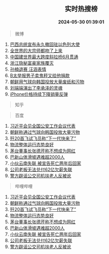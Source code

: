 <div align="center"><h2>实时热搜榜</h2><h4>2024-05-30 01:39:01</h4></div>

> 微博  

1. [巴西总统宣布永久撤回驻以色列大使](https://s.weibo.com/weibo?q=%23%E5%B7%B4%E8%A5%BF%E6%80%BB%E7%BB%9F%E5%AE%A3%E5%B8%83%E6%B0%B8%E4%B9%85%E6%92%A4%E5%9B%9E%E9%A9%BB%E4%BB%A5%E8%89%B2%E5%88%97%E5%A4%A7%E4%BD%BF%23&t=31&band_rank=1&Refer=top)<br />
2. [全世界的大宗师都吻了上来](https://s.weibo.com/weibo?q=%E5%85%A8%E4%B8%96%E7%95%8C%E7%9A%84%E5%A4%A7%E5%AE%97%E5%B8%88%E9%83%BD%E5%90%BB%E4%BA%86%E4%B8%8A%E6%9D%A5&t=31&band_rank=2&Refer=top)<br />
3. [中国建世界最大跨度斜拉桥6月贯通](https://s.weibo.com/weibo?q=%23%E4%B8%AD%E5%9B%BD%E5%BB%BA%E4%B8%96%E7%95%8C%E6%9C%80%E5%A4%A7%E8%B7%A8%E5%BA%A6%E6%96%9C%E6%8B%89%E6%A1%A56%E6%9C%88%E8%B4%AF%E9%80%9A%23&t=31&band_rank=3&Refer=top)<br />
4. [浙江隐秘富豪家族覆灭](https://s.weibo.com/weibo?q=%23%E6%B5%99%E6%B1%9F%E9%9A%90%E7%A7%98%E5%AF%8C%E8%B1%AA%E5%AE%B6%E6%97%8F%E8%A6%86%E7%81%AD%23&t=31&band_rank=4&Refer=top)<br />
5. [孙楠退赛 汪涵表情](https://s.weibo.com/weibo?q=%E5%AD%99%E6%A5%A0%E9%80%80%E8%B5%9B%20%E6%B1%AA%E6%B6%B5%E8%A1%A8%E6%83%85&t=31&band_rank=5&Refer=top)<br />
6. [B太举报男子卖鬼秤又给他捐款](https://s.weibo.com/weibo?q=%23B%E5%A4%AA%E4%B8%BE%E6%8A%A5%E7%94%B7%E5%AD%90%E5%8D%96%E9%AC%BC%E7%A7%A4%E5%8F%88%E7%BB%99%E4%BB%96%E6%8D%90%E6%AC%BE%23&t=31&band_rank=6&Refer=top)<br />
7. [朝鲜用气球向韩国投放大量废纸和污物](https://s.weibo.com/weibo?q=%23%E6%9C%9D%E9%B2%9C%E7%94%A8%E6%B0%94%E7%90%83%E5%90%91%E9%9F%A9%E5%9B%BD%E6%8A%95%E6%94%BE%E5%A4%A7%E9%87%8F%E5%BA%9F%E7%BA%B8%E5%92%8C%E6%B1%A1%E7%89%A9%23&t=31&band_rank=7&Refer=top)<br />
8. [刘端端演出了李承泽的灵魂](https://s.weibo.com/weibo?q=%E5%88%98%E7%AB%AF%E7%AB%AF%E6%BC%94%E5%87%BA%E4%BA%86%E6%9D%8E%E6%89%BF%E6%B3%BD%E7%9A%84%E7%81%B5%E9%AD%82&t=31&band_rank=8&Refer=top)<br />
9. [iPhone价格持续下降销量反弹](https://s.weibo.com/weibo?q=%23iPhone%E4%BB%B7%E6%A0%BC%E6%8C%81%E7%BB%AD%E4%B8%8B%E9%99%8D%E9%94%80%E9%87%8F%E5%8F%8D%E5%BC%B9%23&t=31&band_rank=9&Refer=top)<br />

> 知乎  


> 百度  

1. [习近平会见全国公安工作会议代表](https://www.baidu.com/s?wd=%E4%B9%A0%E8%BF%91%E5%B9%B3%E4%BC%9A%E8%A7%81%E5%85%A8%E5%9B%BD%E5%85%AC%E5%AE%89%E5%B7%A5%E4%BD%9C%E4%BC%9A%E8%AE%AE%E4%BB%A3%E8%A1%A8&sa=fyb_news&rsv_dl=fyb_news)<br />
2. [朝鲜称通过气球向韩国投放大量污物](https://www.baidu.com/s?wd=%E6%9C%9D%E9%B2%9C%E7%A7%B0%E9%80%9A%E8%BF%87%E6%B0%94%E7%90%83%E5%90%91%E9%9F%A9%E5%9B%BD%E6%8A%95%E6%94%BE%E5%A4%A7%E9%87%8F%E6%B1%A1%E7%89%A9&sa=fyb_news&rsv_dl=fyb_news)<br />
3. [歼20首飞试飞员称“下一代快来了”](https://www.baidu.com/s?wd=%E6%AD%BC20%E9%A6%96%E9%A3%9E%E8%AF%95%E9%A3%9E%E5%91%98%E7%A7%B0%E2%80%9C%E4%B8%8B%E4%B8%80%E4%BB%A3%E5%BF%AB%E6%9D%A5%E4%BA%86%E2%80%9D&sa=fyb_news&rsv_dl=fyb_news)<br />
4. [物流整体运行态势良好](https://www.baidu.com/s?wd=%E7%89%A9%E6%B5%81%E6%95%B4%E4%BD%93%E8%BF%90%E8%A1%8C%E6%80%81%E5%8A%BF%E8%89%AF%E5%A5%BD&sa=fyb_news&rsv_dl=fyb_news)<br />
5. [茅台董事长张德芹称不想成为网红](https://www.baidu.com/s?wd=%E8%8C%85%E5%8F%B0%E8%91%A3%E4%BA%8B%E9%95%BF%E5%BC%A0%E5%BE%B7%E8%8A%B9%E7%A7%B0%E4%B8%8D%E6%83%B3%E6%88%90%E4%B8%BA%E7%BD%91%E7%BA%A2&sa=fyb_news&rsv_dl=fyb_news)<br />
6. [巴新山体滑坡遇难超2000人](https://www.baidu.com/s?wd=%E5%B7%B4%E6%96%B0%E5%B1%B1%E4%BD%93%E6%BB%91%E5%9D%A1%E9%81%87%E9%9A%BE%E8%B6%852000%E4%BA%BA&sa=fyb_news&rsv_dl=fyb_news)<br />
7. [小伙云南失联 被宣告死亡两年后回家](https://www.baidu.com/s?wd=%E5%B0%8F%E4%BC%99%E4%BA%91%E5%8D%97%E5%A4%B1%E8%81%94+%E8%A2%AB%E5%AE%A3%E5%91%8A%E6%AD%BB%E4%BA%A1%E4%B8%A4%E5%B9%B4%E5%90%8E%E5%9B%9E%E5%AE%B6&sa=fyb_news&rsv_dl=fyb_news)<br />
8. [公司老板无法兑付62亿欠薪失联](https://www.baidu.com/s?wd=%E5%85%AC%E5%8F%B8%E8%80%81%E6%9D%BF%E6%97%A0%E6%B3%95%E5%85%91%E4%BB%9862%E4%BA%BF%E6%AC%A0%E8%96%AA%E5%A4%B1%E8%81%94&sa=fyb_news&rsv_dl=fyb_news)<br />
9. [警方辟谣公交司机扶老人反被讹](https://www.baidu.com/s?wd=%E8%AD%A6%E6%96%B9%E8%BE%9F%E8%B0%A3%E5%85%AC%E4%BA%A4%E5%8F%B8%E6%9C%BA%E6%89%B6%E8%80%81%E4%BA%BA%E5%8F%8D%E8%A2%AB%E8%AE%B9&sa=fyb_news&rsv_dl=fyb_news)<br />

> 哔哩哔哩  

1. [习近平会见全国公安工作会议代表](https://www.baidu.com/s?wd=%E4%B9%A0%E8%BF%91%E5%B9%B3%E4%BC%9A%E8%A7%81%E5%85%A8%E5%9B%BD%E5%85%AC%E5%AE%89%E5%B7%A5%E4%BD%9C%E4%BC%9A%E8%AE%AE%E4%BB%A3%E8%A1%A8&sa=fyb_news&rsv_dl=fyb_news)<br />
2. [朝鲜称通过气球向韩国投放大量污物](https://www.baidu.com/s?wd=%E6%9C%9D%E9%B2%9C%E7%A7%B0%E9%80%9A%E8%BF%87%E6%B0%94%E7%90%83%E5%90%91%E9%9F%A9%E5%9B%BD%E6%8A%95%E6%94%BE%E5%A4%A7%E9%87%8F%E6%B1%A1%E7%89%A9&sa=fyb_news&rsv_dl=fyb_news)<br />
3. [歼20首飞试飞员称“下一代快来了”](https://www.baidu.com/s?wd=%E6%AD%BC20%E9%A6%96%E9%A3%9E%E8%AF%95%E9%A3%9E%E5%91%98%E7%A7%B0%E2%80%9C%E4%B8%8B%E4%B8%80%E4%BB%A3%E5%BF%AB%E6%9D%A5%E4%BA%86%E2%80%9D&sa=fyb_news&rsv_dl=fyb_news)<br />
4. [物流整体运行态势良好](https://www.baidu.com/s?wd=%E7%89%A9%E6%B5%81%E6%95%B4%E4%BD%93%E8%BF%90%E8%A1%8C%E6%80%81%E5%8A%BF%E8%89%AF%E5%A5%BD&sa=fyb_news&rsv_dl=fyb_news)<br />
5. [茅台董事长张德芹称不想成为网红](https://www.baidu.com/s?wd=%E8%8C%85%E5%8F%B0%E8%91%A3%E4%BA%8B%E9%95%BF%E5%BC%A0%E5%BE%B7%E8%8A%B9%E7%A7%B0%E4%B8%8D%E6%83%B3%E6%88%90%E4%B8%BA%E7%BD%91%E7%BA%A2&sa=fyb_news&rsv_dl=fyb_news)<br />
6. [巴新山体滑坡遇难超2000人](https://www.baidu.com/s?wd=%E5%B7%B4%E6%96%B0%E5%B1%B1%E4%BD%93%E6%BB%91%E5%9D%A1%E9%81%87%E9%9A%BE%E8%B6%852000%E4%BA%BA&sa=fyb_news&rsv_dl=fyb_news)<br />
7. [小伙云南失联 被宣告死亡两年后回家](https://www.baidu.com/s?wd=%E5%B0%8F%E4%BC%99%E4%BA%91%E5%8D%97%E5%A4%B1%E8%81%94+%E8%A2%AB%E5%AE%A3%E5%91%8A%E6%AD%BB%E4%BA%A1%E4%B8%A4%E5%B9%B4%E5%90%8E%E5%9B%9E%E5%AE%B6&sa=fyb_news&rsv_dl=fyb_news)<br />
8. [公司老板无法兑付62亿欠薪失联](https://www.baidu.com/s?wd=%E5%85%AC%E5%8F%B8%E8%80%81%E6%9D%BF%E6%97%A0%E6%B3%95%E5%85%91%E4%BB%9862%E4%BA%BF%E6%AC%A0%E8%96%AA%E5%A4%B1%E8%81%94&sa=fyb_news&rsv_dl=fyb_news)<br />
9. [警方辟谣公交司机扶老人反被讹](https://www.baidu.com/s?wd=%E8%AD%A6%E6%96%B9%E8%BE%9F%E8%B0%A3%E5%85%AC%E4%BA%A4%E5%8F%B8%E6%9C%BA%E6%89%B6%E8%80%81%E4%BA%BA%E5%8F%8D%E8%A2%AB%E8%AE%B9&sa=fyb_news&rsv_dl=fyb_news)<br />
